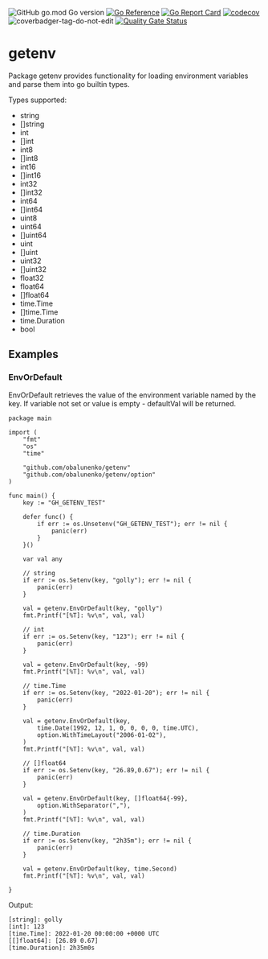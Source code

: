 ![GitHub go.mod Go version](https://img.shields.io/github/go-mod/go-version/obalunenko/getenv)
[![Go Reference](https://pkg.go.dev/badge/github.com/obalunenko/getenv.svg)](https://pkg.go.dev/github.com/obalunenko/getenv)
[![Go Report Card](https://goreportcard.com/badge/github.com/obalunenko/getenv)](https://goreportcard.com/report/github.com/obalunenko/getenv)
[![codecov](https://codecov.io/gh/obalunenko/getenv/branch/master/graph/badge.svg)](https://codecov.io/gh/obalunenko/getenv)
![coverbadger-tag-do-not-edit](https://img.shields.io/badge/coverage-97.03%25-brightgreen?longCache=true&style=flat)
[![Quality Gate Status](https://sonarcloud.io/api/project_badges/measure?project=obalunenko_getenv&metric=alert_status)](https://sonarcloud.io/summary/new_code?id=obalunenko_getenv)

# getenv

Package getenv provides functionality for loading environment variables and parse them into go builtin types.

Types supported:
- string
- []string
- int
- []int
- int8
- []int8
- int16
- []int16
- int32
- []int32
- int64
- []int64
- uint8
- uint64
- []uint64
- uint
- []uint
- uint32
- []uint32
- float32
- float64
- []float64
- time.Time
- []time.Time
- time.Duration
- bool

## Examples

### EnvOrDefault

EnvOrDefault retrieves the value of the environment variable named
by the key.
If variable not set or value is empty - defaultVal will be returned.

```golang
package main

import (
	"fmt"
	"os"
	"time"

	"github.com/obalunenko/getenv"
	"github.com/obalunenko/getenv/option"
)

func main() {
	key := "GH_GETENV_TEST"

	defer func() {
		if err := os.Unsetenv("GH_GETENV_TEST"); err != nil {
			panic(err)
		}
	}()

	var val any

	// string
	if err := os.Setenv(key, "golly"); err != nil {
		panic(err)
	}

	val = getenv.EnvOrDefault(key, "golly")
	fmt.Printf("[%T]: %v\n", val, val)

	// int
	if err := os.Setenv(key, "123"); err != nil {
		panic(err)
	}

	val = getenv.EnvOrDefault(key, -99)
	fmt.Printf("[%T]: %v\n", val, val)

	// time.Time
	if err := os.Setenv(key, "2022-01-20"); err != nil {
		panic(err)
	}

	val = getenv.EnvOrDefault(key,
		time.Date(1992, 12, 1, 0, 0, 0, 0, time.UTC),
		option.WithTimeLayout("2006-01-02"),
	)
	fmt.Printf("[%T]: %v\n", val, val)

	// []float64
	if err := os.Setenv(key, "26.89,0.67"); err != nil {
		panic(err)
	}

	val = getenv.EnvOrDefault(key, []float64{-99},
		option.WithSeparator(","),
	)
	fmt.Printf("[%T]: %v\n", val, val)

	// time.Duration
	if err := os.Setenv(key, "2h35m"); err != nil {
		panic(err)
	}

	val = getenv.EnvOrDefault(key, time.Second)
	fmt.Printf("[%T]: %v\n", val, val)

}

```

Output:

```
[string]: golly
[int]: 123
[time.Time]: 2022-01-20 00:00:00 +0000 UTC
[[]float64]: [26.89 0.67]
[time.Duration]: 2h35m0s
```
